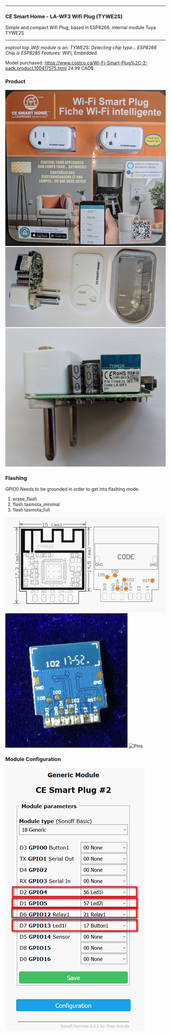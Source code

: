 ***

### CE Smart Home - LA-WF3 Wifi Plug (TYWE2S)
Simple and compact Wifi Plug, based in ESP8266, internal module Tuya TYWE2S


***

_esptool log:_
_Wifi module is an: TYWE2S:_
_Detecting chip type... ESP8266_
_Chip is ESP8285_
_Features: WiFi, Embedded._

Model purchased:
https://www.costco.ca/Wi-Fi-Smart-Plug%2C-2-pack.product.100417575.html 24.99 CAD$

### Product 

![Package](https://raw.githubusercontent.com/willngton/Smarth_Plug_LA_WF3/master/LA_WF3_01.png)
![Internal](https://raw.githubusercontent.com/willngton/Smarth_Plug_LA_WF3/master/LA_WF3_02.png)
![Internal](https://raw.githubusercontent.com/willngton/Smarth_Plug_LA_WF3/master/LA_WF3_03.png)

### Flashing
GPIO0 Needs to be grounded in order to get into flashing mode.
1. erase_flash
2. flash tasmota_minimal
3. flash tasmota_full

![PCB Diagram](https://raw.githubusercontent.com/willngton/Smarth_Plug_LA_WF3/master/LA_WF3_08.png)
![PCB](https://raw.githubusercontent.com/willngton/Smarth_Plug_LA_WF3/master/LA_WF3_05.png)
![Pins](https://raw.githubusercontent.com/willngton/Smarth_Plug_LA_WF3/master/LA_WF3_04.png)

### Module Configuration
![TASMOTA Configuration](https://raw.githubusercontent.com/willngton/Smarth_Plug_LA_WF3/master/LA_WF3_06.png)

